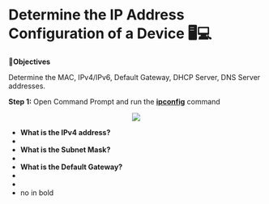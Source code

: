 # Determine the IP Address Configuration of a Device </a>🖥️💻</h1>

🔎<b>Objectives</b>

Determine the MAC, IPv4/IPv6, Default Gateway, DHCP Server, DNS Server addresses.

<b>Step 1:</b> Open Command Prompt and run the <b>[ipconfig](https://learn.microsoft.com/en-us/windows-server/administration/windows-commands/ipconfig)</b> command

<p align="center">
<img src="C:\Users\C\Pictures\Screenshots\Screenshot (61).png"/>
</p>


- <b>What is the IPv4 address?</b>
- 
- <b>What is the Subnet Mask?</b>
- 
- <b>What is the Default Gateway?</b>
- 
- 
- no in bold

